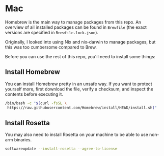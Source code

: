 # Mac

Homebrew is the main way to manage packages from this repo.
An overview of all installed packages can be found in `Brewfile` (the exact versions are specified in `Brewfile.lock.json`).

Originally, I looked into using Nix and nix-darwin to manage packages, but this was too cumbersome compared to Brew.

Before you can use the rest of this repo, you'll need to install some things:

## Install Homebrew

You can install Homebrew pretty in an unsafe way.
If you want to protect yourself more, first download the file, verify a checksum, and inspect the contents before executing it.

```sh
/bin/bash -c "$(curl -fsSL \
 https://raw.githubusercontent.com/Homebrew/install/HEAD/install.sh)"
```

## Install Rosetta

You may also need to install Rosetta on your machine to be able to use non-arm binaries.

```sh
softwareupdate --install-rosetta --agree-to-license
```